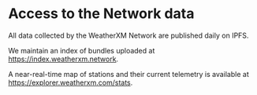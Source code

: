 # Access to the Network data

All data collected by the WeatherXM Network are published daily on IPFS. 

We maintain an index of bundles uploaded at https://index.weatherxm.network.

A near-real-time map of stations and their current telemetry is available at https://explorer.weatherxm.com/stats.
